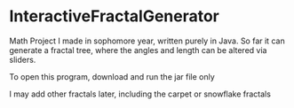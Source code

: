 # InteractiveFractalGenerator
Math Project I made in sophomore year, written purely in Java. So far it can generate a fractal tree, where the angles and length can be altered via sliders.

To open this program, download and run the jar file only

I may add other fractals later, including the carpet or snowflake fractals
